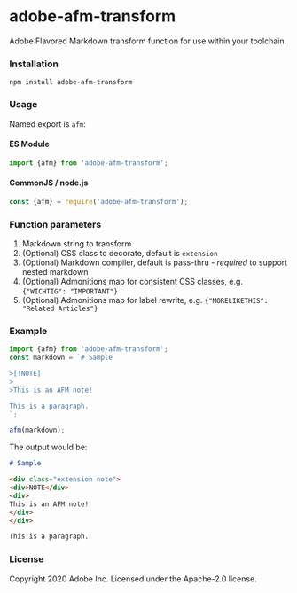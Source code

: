 # adobe-afm-transform
Adobe Flavored Markdown transform function for use within your toolchain.

### Installation
`npm install adobe-afm-transform`

### Usage
Named export is `afm`:

#### ES Module
```javascript
import {afm} from 'adobe-afm-transform';
```

#### CommonJS / node.js
```javascript
const {afm} = require('adobe-afm-transform');
```

### Function parameters
1. Markdown string to transform
1. (Optional) CSS class to decorate, default is `extension`
1. (Optional) Markdown compiler, default is pass-thru - *required* to support nested markdown
1. (Optional) Admonitions map for consistent CSS classes, e.g. `{"WICHTIG": "IMPORTANT"}`
1. (Optional) Admonitions map for label rewrite, e.g. `{"MORELIKETHIS": "Related Articles"}`

### Example
```js
import {afm} from 'adobe-afm-transform';
const markdown = `# Sample

>[!NOTE]
>
>This is an AFM note!

This is a paragraph.
`;

afm(markdown);
```

The output would be:
```markdown
# Sample

<div class="extension note">
<div>NOTE</div>
<div>
This is an AFM note!
</div>
</div>

This is a paragraph.
```

### License
Copyright 2020 Adobe Inc.
Licensed under the Apache-2.0 license.
